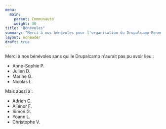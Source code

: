 ```yaml
---
menu:
  main:
    parent: Communauté
    weight: 30
title: "Bénévoles"
summary: "Merci à nos bénévoles pour l'organisation du Drupalcamp Rennes 2024."
layout: noheader
draft: true
---
```


Merci à nos bénévoles sans qui le Drupalcamp n'aurait pas pu avoir lieu :

- Anne-Sophie P.
- Julien D.
- Marine G.
- Nicolas L.

Mais aussi à :

- Adrien C.
- Aliénor F.
- Simon G.
- Yoann L.
- Christophe V.

